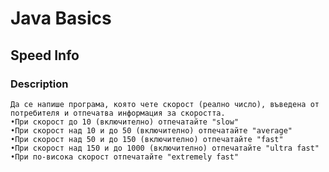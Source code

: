 # Java Basics

## Speed Info

### Description
    Да се напише програма, която чете скорост (реално число), въведена от потребителя и отпечатва информация за скоростта. 
    •При скорост до 10 (включително) отпечатайте "slow" 
    •При скорост над 10 и до 50 (включително) отпечатайте "average" 
    •При скорост над 50 и до 150 (включително) отпечатайте "fast" 
    •При скорост над 150 и до 1000 (включително) отпечатайте "ultra fast" 
    •При по-висока скорост отпечатайте "extremely fast"
